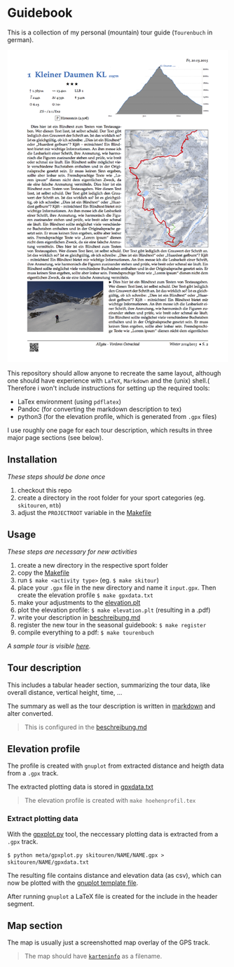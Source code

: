 # Guidebook
This is a collection of my personal (mountain) tour guide (`Tourenbuch` in
german).

![Tourenbuch Latex guidebook](docs/tourenbuch.sample.png)

This repository should allow anyone to recreate the same layout, although one
should have experience with `LaTeX`, `Markdown` and the (unix) shell.(
Therefore i won't include instructions for setting up the required tools:
  * LaTex environment (using `pdflatex`)
  * Pandoc (for converting the markdown description to tex)
  * python3 (for the elevation profile, which is generated from `.gpx` files)

I use roughly one page for each tour description, which results in three major
page sections (see below).

## Installation
*These steps should be done once*

1. checkout this repo
2. create a directory in the root folder for your sport categories
(eg. `skitouren`, `mtb`)
3. adjust the `PROJECTROOT` variable in the [Makefile](meta/vorlagen/Makefile)

## Usage
*These steps are necessary for new activities*

1. create a new directory in the respective sport folder
2. copy the [Makefile](meta/vorlagen/Makefile)
3. run `$ make <activity type>` (eg. `$ make skitour`)
4. place your `.gpx` file in the new directory and name it `input.gpx`.
Then create the elevation profile `$ make gpxdata.txt`
5. make your adjustments to the [elevation.plt](meta/vorlagen/mtb/elevation.plt)
6. plot the elevation profile: `$ make elevation.plt` (resulting in a .pdf)
7. write your description in [beschreibung.md](skitouren/kl.daumen-20.03.2015/beschreibung.md)
8. register the new tour in the seasonal guidebook: `$ make register`
9. compile everything to a pdf: `$ make tourenbuch`

*A sample tour is visible [here](skitouren/kl.daumen-20.03.2015/).*
## Tour description
This includes a tabular header section, summarizing the tour data, like
overall distance, vertical height, time, ...

The summary as well as the tour description is written in
[markdown](https://en.wikipedia.org/wiki/Markdown) and alter converted.

> This is configured in the [beschreibung.md](skitouren/kl.daumen-20.03.2015/beschreibung.md)

## Elevation profile
The profile is created with `gnuplot` from extracted distance and heigth data
from a `.gpx` track.

The extracted plotting data is stored in [gpxdata.txt](skitouren/kl.daumen-20.03.2015/gpxdata.txt)

> The elevation profile is created with `make hoehenprofil.tex`

### Extract plotting data
With the [gpxplot.py](meta/gpxplot.py) tool, the neccessary plotting data is
extracted from a `.gpx` track.

```
$ python meta/gpxplot.py skitouren/NAME/NAME.gpx > skitouren/NAME/gpxdata.txt
```

The resulting file contains distance and elevation data (as csv), which can now be
plotted with the [gnuplot template file](skitouren/kl.daumen-20.03.2015/hoehenprofil.plt).

After running `gnuplot` a LaTeX file is created for the include in the
header segment.

## Map section
The map is usually just a screenshotted map overlay of the GPS track.

> The map should have [`karteninfo`](skitoren/kl.daumen-20.03.2015/karteninfo.png)
as a filename.
